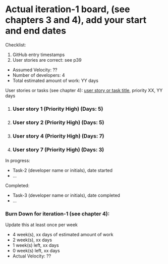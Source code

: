 # Actual iteration-1 board, (see chapters 3 and 4), add your start and end dates 

Checklist: 
1. GitHub entry timestamps
2. User stories are correct: see p39

* Assumed Velocity: ?? 
* Number of developers: 4
* Total estimated amount of work: YY days

User stories or tasks (see chapter 4): [user story or task title](./user_stories/user_story_01_title.md), priority XX, YY days 
1. ### User story 1 (Priority High) (Days: 5)
2. ### User story 2 (Priority High) (Days: 5)
3. ### User story 4 (Priority High) (Days: 7)
4. ### User story 7 (Priority High) (Days: 3)

In progress:
* Task-2 (developer name or initials), date started
* ...

Completed:
* Task-3 (developer name or initials), date completed
* ...

### Burn Down for iteration-1 (see chapter 4):
Update this at least once per week
* 4 week(s), xx days of estimated amount of work 
* 2 week(s), xx days
* 1 week(s) left, xx days
* 0 week(s) left, xx days
* Actual Velocity: ?? 